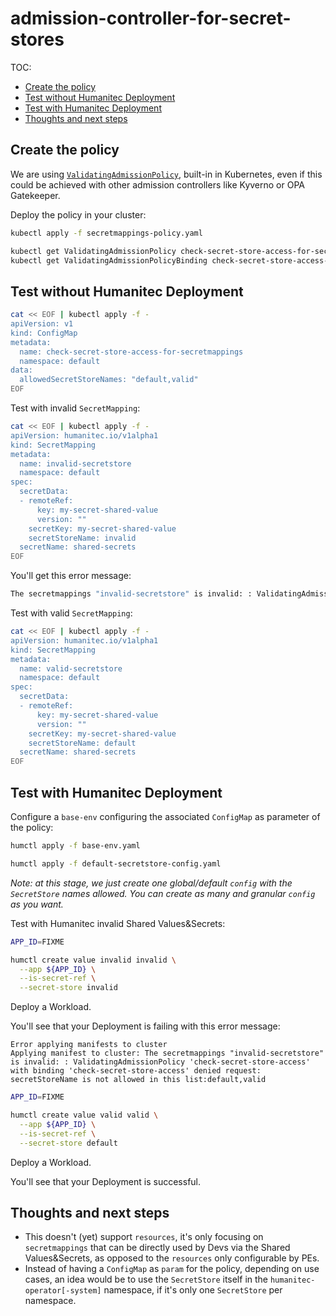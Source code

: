 # admission-controller-for-secret-stores

TOC:
- [Create the policy](#create-the-policy)
- [Test without Humanitec Deployment](#test-without-humanitec-deployment)
- [Test with Humanitec Deployment](#test-with-humanitec-deployment)
- [Thoughts and next steps](#thoughts-and-next-steps)

## Create the policy

We are using [`ValidatingAdmissionPolicy`](https://medium.com/p/ed1321bcf739), built-in in Kubernetes, even if this could be achieved with other admission controllers like Kyverno or OPA Gatekeeper.

Deploy the policy in your cluster:
```bash
kubectl apply -f secretmappings-policy.yaml
```

```bash
kubectl get ValidatingAdmissionPolicy check-secret-store-access-for-secretmappings
kubectl get ValidatingAdmissionPolicyBinding check-secret-store-access-for-secretmappings
```

## Test without Humanitec Deployment

```bash
cat << EOF | kubectl apply -f -
apiVersion: v1
kind: ConfigMap
metadata:
  name: check-secret-store-access-for-secretmappings
  namespace: default
data:
  allowedSecretStoreNames: "default,valid"
EOF
```

Test with invalid `SecretMapping`:
```bash
cat << EOF | kubectl apply -f -
apiVersion: humanitec.io/v1alpha1
kind: SecretMapping
metadata:
  name: invalid-secretstore
  namespace: default
spec:
  secretData:
  - remoteRef:
      key: my-secret-shared-value
      version: ""
    secretKey: my-secret-shared-value
    secretStoreName: invalid
  secretName: shared-secrets
EOF
```

You'll get this error message:
```bash
The secretmappings "invalid-secretstore" is invalid: : ValidatingAdmissionPolicy 'check-secret-store-access' with binding 'check-secret-store-access' denied request: secretStoreName is not allowed in this list:default,valid
```

Test with valid `SecretMapping`:
```bash
cat << EOF | kubectl apply -f -
apiVersion: humanitec.io/v1alpha1
kind: SecretMapping
metadata:
  name: valid-secretstore
  namespace: default
spec:
  secretData:
  - remoteRef:
      key: my-secret-shared-value
      version: ""
    secretKey: my-secret-shared-value
    secretStoreName: default
  secretName: shared-secrets
EOF
```

## Test with Humanitec Deployment

Configure a `base-env` configuring the associated `ConfigMap` as parameter of the policy:
```bash
humctl apply -f base-env.yaml

humctl apply -f default-secretstore-config.yaml
```
_Note: at this stage, we just create one global/default `config` with the `SecretStore` names allowed. You can create as many and granular `config` as you want._

Test with Humanitec invalid Shared Values&Secrets:
```bash
APP_ID=FIXME

humctl create value invalid invalid \
  --app ${APP_ID} \
  --is-secret-ref \
  --secret-store invalid
```

Deploy a Workload.

You'll see that your Deployment is failing with this error message:
```none
Error applying manifests to cluster
Applying manifest to cluster: The secretmappings "invalid-secretstore" is invalid: : ValidatingAdmissionPolicy 'check-secret-store-access' with binding 'check-secret-store-access' denied request: secretStoreName is not allowed in this list:default,valid
```

```bash
APP_ID=FIXME

humctl create value valid valid \
  --app ${APP_ID} \
  --is-secret-ref \
  --secret-store default
```

Deploy a Workload.

You'll see that your Deployment is successful.

## Thoughts and next steps


- This doesn't (yet) support `resources`, it's only focusing on `secretmappings` that can be directly used by Devs via the Shared Values&Secrets, as opposed to the `resources` only configurable by PEs.
- Instead of having a `ConfigMap` as `param` for the policy, depending on use cases, an idea would be to use the `SecretStore` itself in the `humanitec-operator[-system]` namespace, if it's only one `SecretStore` per namespace.